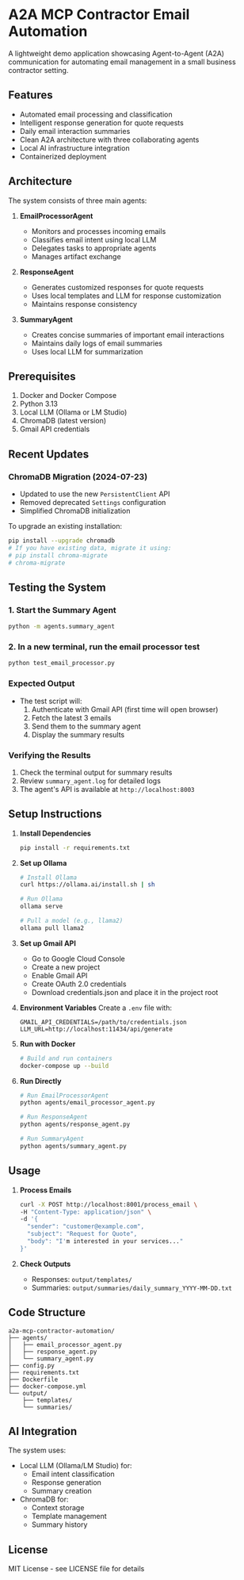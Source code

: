 # A2A MCP Contractor Email Automation

A lightweight demo application showcasing Agent-to-Agent (A2A) communication for automating email management in a small business contractor setting.

## Features

- Automated email processing and classification
- Intelligent response generation for quote requests
- Daily email interaction summaries
- Clean A2A architecture with three collaborating agents
- Local AI infrastructure integration
- Containerized deployment

## Architecture

The system consists of three main agents:

1. **EmailProcessorAgent**
   - Monitors and processes incoming emails
   - Classifies email intent using local LLM
   - Delegates tasks to appropriate agents
   - Manages artifact exchange

2. **ResponseAgent**
   - Generates customized responses for quote requests
   - Uses local templates and LLM for response customization
   - Maintains response consistency

3. **SummaryAgent**
   - Creates concise summaries of important email interactions
   - Maintains daily logs of email summaries
   - Uses local LLM for summarization

## Prerequisites

1. Docker and Docker Compose
2. Python 3.13
3. Local LLM (Ollama or LM Studio)
4. ChromaDB (latest version)
5. Gmail API credentials

## Recent Updates

### ChromaDB Migration (2024-07-23)
- Updated to use the new `PersistentClient` API
- Removed deprecated `Settings` configuration
- Simplified ChromaDB initialization

To upgrade an existing installation:
```bash
pip install --upgrade chromadb
# If you have existing data, migrate it using:
# pip install chroma-migrate
# chroma-migrate
```

## Testing the System

### 1. Start the Summary Agent
```bash
python -m agents.summary_agent
```

### 2. In a new terminal, run the email processor test
```bash
python test_email_processor.py
```

### Expected Output
- The test script will:
  1. Authenticate with Gmail API (first time will open browser)
  2. Fetch the latest 3 emails
  3. Send them to the summary agent
  4. Display the summary results

### Verifying the Results
1. Check the terminal output for summary results
2. Review `summary_agent.log` for detailed logs
3. The agent's API is available at `http://localhost:8003`

## Setup Instructions

1. **Install Dependencies**
   ```bash
   pip install -r requirements.txt
   ```

2. **Set up Ollama**
   ```bash
   # Install Ollama
   curl https://ollama.ai/install.sh | sh
   
   # Run Ollama
   ollama serve
   
   # Pull a model (e.g., llama2)
   ollama pull llama2
   ```

3. **Set up Gmail API**
   - Go to Google Cloud Console
   - Create a new project
   - Enable Gmail API
   - Create OAuth 2.0 credentials
   - Download credentials.json and place it in the project root

4. **Environment Variables**
   Create a `.env` file with:
   ```
   GMAIL_API_CREDENTIALS=/path/to/credentials.json
   LLM_URL=http://localhost:11434/api/generate
   ```

5. **Run with Docker**
   ```bash
   # Build and run containers
   docker-compose up --build
   ```

6. **Run Directly**
   ```bash
   # Run EmailProcessorAgent
   python agents/email_processor_agent.py
   
   # Run ResponseAgent
   python agents/response_agent.py
   
   # Run SummaryAgent
   python agents/summary_agent.py
   ```

## Usage

1. **Process Emails**
   ```bash
   curl -X POST http://localhost:8001/process_email \
   -H "Content-Type: application/json" \
   -d '{
     "sender": "customer@example.com",
     "subject": "Request for Quote",
     "body": "I'm interested in your services..."
   }'
   ```

2. **Check Outputs**
   - Responses: `output/templates/`
   - Summaries: `output/summaries/daily_summary_YYYY-MM-DD.txt`

## Code Structure

```
a2a-mcp-contractor-automation/
├── agents/
│   ├── email_processor_agent.py
│   ├── response_agent.py
│   └── summary_agent.py
├── config.py
├── requirements.txt
├── Dockerfile
├── docker-compose.yml
└── output/
    ├── templates/
    └── summaries/
```

## AI Integration

The system uses:
- Local LLM (Ollama/LM Studio) for:
  - Email intent classification
  - Response generation
  - Summary creation
- ChromaDB for:
  - Context storage
  - Template management
  - Summary history



## License

MIT License - see LICENSE file for details